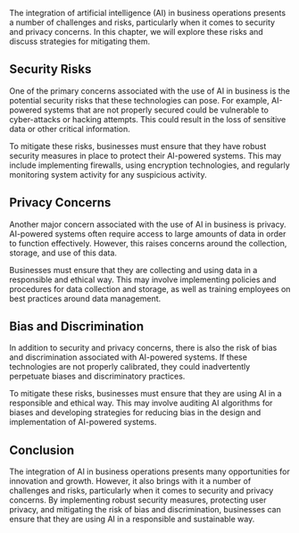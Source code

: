 
The integration of artificial intelligence (AI) in business operations presents a number of challenges and risks, particularly when it comes to security and privacy concerns. In this chapter, we will explore these risks and discuss strategies for mitigating them.

Security Risks
--------------

One of the primary concerns associated with the use of AI in business is the potential security risks that these technologies can pose. For example, AI-powered systems that are not properly secured could be vulnerable to cyber-attacks or hacking attempts. This could result in the loss of sensitive data or other critical information.

To mitigate these risks, businesses must ensure that they have robust security measures in place to protect their AI-powered systems. This may include implementing firewalls, using encryption technologies, and regularly monitoring system activity for any suspicious activity.

Privacy Concerns
----------------

Another major concern associated with the use of AI in business is privacy. AI-powered systems often require access to large amounts of data in order to function effectively. However, this raises concerns around the collection, storage, and use of this data.

Businesses must ensure that they are collecting and using data in a responsible and ethical way. This may involve implementing policies and procedures for data collection and storage, as well as training employees on best practices around data management.

Bias and Discrimination
-----------------------

In addition to security and privacy concerns, there is also the risk of bias and discrimination associated with AI-powered systems. If these technologies are not properly calibrated, they could inadvertently perpetuate biases and discriminatory practices.

To mitigate these risks, businesses must ensure that they are using AI in a responsible and ethical way. This may involve auditing AI algorithms for biases and developing strategies for reducing bias in the design and implementation of AI-powered systems.

Conclusion
----------

The integration of AI in business operations presents many opportunities for innovation and growth. However, it also brings with it a number of challenges and risks, particularly when it comes to security and privacy concerns. By implementing robust security measures, protecting user privacy, and mitigating the risk of bias and discrimination, businesses can ensure that they are using AI in a responsible and sustainable way.
